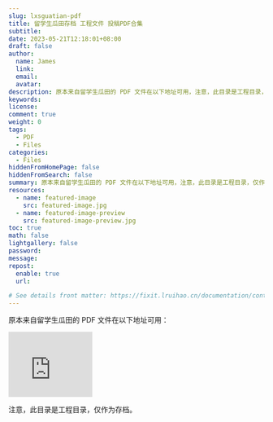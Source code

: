 ```yaml
---
slug: lxsguatian-pdf
title: 留学生瓜田存档 工程文件 投稿PDF合集
subtitle:
date: 2023-05-21T12:18:01+08:00
draft: false
author:
  name: James
  link:
  email:
  avatar:
description: 原本来自留学生瓜田的 PDF 文件在以下地址可用，注意，此目录是工程目录，仅作为存档。
keywords:
license:
comment: true
weight: 0
tags:
  - PDF
  - Files
categories:
  - Files
hiddenFromHomePage: false
hiddenFromSearch: false
summary: 原本来自留学生瓜田的 PDF 文件在以下地址可用，注意，此目录是工程目录，仅作为存档。
resources:
  - name: featured-image
    src: featured-image.jpg
  - name: featured-image-preview
    src: featured-image-preview.jpg
toc: true
math: false
lightgallery: false
password:
message:
repost:
  enable: true
  url:

# See details front matter: https://fixit.lruihao.cn/documentation/content-management/introduction/#front-matter
---
```


<!--more-->

原本来自留学生瓜田的 PDF 文件在以下地址可用：

<iframe src="https://onedrive.live.com/embed?cid=3240BD9F34188A90&resid=3240BD9F34188A90%216440&authkey=ACsZQ4asBEHFzn8" width="165" height="128" frameborder="0" scrolling="no"></iframe>

注意，此目录是工程目录，仅作为存档。
